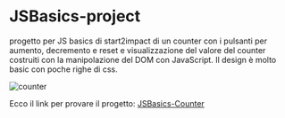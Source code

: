 # JSBasics-project
progetto per JS basics di start2impact di un counter con i pulsanti per aumento, decremento e reset e visualizzazione del valore del counter costruiti con la manipolazione del DOM con JavaScript. 
Il design è molto basic con poche righe di css.

![counter](https://github.com/user-attachments/assets/2128c50b-5d85-4650-98fb-d0f6d59cdb6b)

Ecco il link per provare il progetto: [JSBasics-Counter](https://jsbasics-start2impact.web.app)
